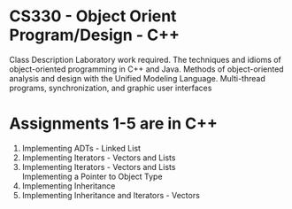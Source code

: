 # CS330 - Object Orient Program/Design - C++
Class Description
Laboratory work required. The techniques and idioms of object-oriented programming in C++ and Java. Methods of object-oriented analysis and design with the Unified Modeling Language. Multi-thread programs, synchronization, and graphic user interfaces

# Assignments 1-5 are in C++
1. Implementing ADTs - Linked List
2. Implementing Iterators - Vectors and Lists
3. Implementing Iterators - Vectors and Lists
<br/>Implementing a Pointer to Object Type
4. Implementing Inheritance
5. Implementing Inheritance and Iterators - Vectors 
